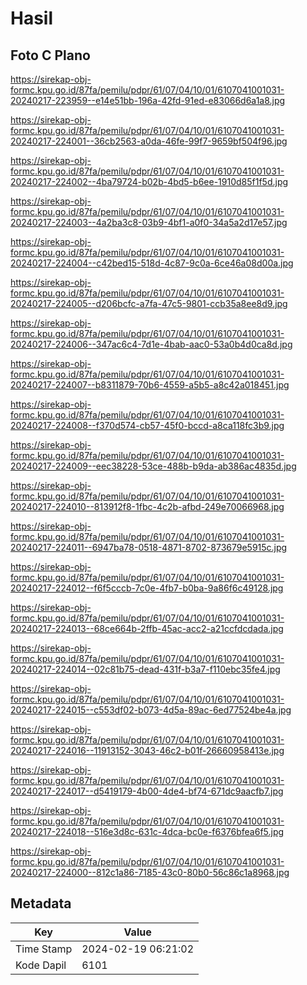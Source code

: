 # Hasil

## Foto C Plano

https://sirekap-obj-formc.kpu.go.id/87fa/pemilu/pdpr/61/07/04/10/01/6107041001031-20240217-223959--e14e51bb-196a-42fd-91ed-e83066d6a1a8.jpg

https://sirekap-obj-formc.kpu.go.id/87fa/pemilu/pdpr/61/07/04/10/01/6107041001031-20240217-224001--36cb2563-a0da-46fe-99f7-9659bf504f96.jpg

https://sirekap-obj-formc.kpu.go.id/87fa/pemilu/pdpr/61/07/04/10/01/6107041001031-20240217-224002--4ba79724-b02b-4bd5-b6ee-1910d85f1f5d.jpg

https://sirekap-obj-formc.kpu.go.id/87fa/pemilu/pdpr/61/07/04/10/01/6107041001031-20240217-224003--4a2ba3c8-03b9-4bf1-a0f0-34a5a2d17e57.jpg

https://sirekap-obj-formc.kpu.go.id/87fa/pemilu/pdpr/61/07/04/10/01/6107041001031-20240217-224004--c42bed15-518d-4c87-9c0a-6ce46a08d00a.jpg

https://sirekap-obj-formc.kpu.go.id/87fa/pemilu/pdpr/61/07/04/10/01/6107041001031-20240217-224005--d206bcfc-a7fa-47c5-9801-ccb35a8ee8d9.jpg

https://sirekap-obj-formc.kpu.go.id/87fa/pemilu/pdpr/61/07/04/10/01/6107041001031-20240217-224006--347ac6c4-7d1e-4bab-aac0-53a0b4d0ca8d.jpg

https://sirekap-obj-formc.kpu.go.id/87fa/pemilu/pdpr/61/07/04/10/01/6107041001031-20240217-224007--b8311879-70b6-4559-a5b5-a8c42a018451.jpg

https://sirekap-obj-formc.kpu.go.id/87fa/pemilu/pdpr/61/07/04/10/01/6107041001031-20240217-224008--f370d574-cb57-45f0-bccd-a8ca118fc3b9.jpg

https://sirekap-obj-formc.kpu.go.id/87fa/pemilu/pdpr/61/07/04/10/01/6107041001031-20240217-224009--eec38228-53ce-488b-b9da-ab386ac4835d.jpg

https://sirekap-obj-formc.kpu.go.id/87fa/pemilu/pdpr/61/07/04/10/01/6107041001031-20240217-224010--813912f8-1fbc-4c2b-afbd-249e70066968.jpg

https://sirekap-obj-formc.kpu.go.id/87fa/pemilu/pdpr/61/07/04/10/01/6107041001031-20240217-224011--6947ba78-0518-4871-8702-873679e5915c.jpg

https://sirekap-obj-formc.kpu.go.id/87fa/pemilu/pdpr/61/07/04/10/01/6107041001031-20240217-224012--f6f5cccb-7c0e-4fb7-b0ba-9a86f6c49128.jpg

https://sirekap-obj-formc.kpu.go.id/87fa/pemilu/pdpr/61/07/04/10/01/6107041001031-20240217-224013--68ce664b-2ffb-45ac-acc2-a21ccfdcdada.jpg

https://sirekap-obj-formc.kpu.go.id/87fa/pemilu/pdpr/61/07/04/10/01/6107041001031-20240217-224014--02c81b75-dead-431f-b3a7-f110ebc35fe4.jpg

https://sirekap-obj-formc.kpu.go.id/87fa/pemilu/pdpr/61/07/04/10/01/6107041001031-20240217-224015--c553df02-b073-4d5a-89ac-6ed77524be4a.jpg

https://sirekap-obj-formc.kpu.go.id/87fa/pemilu/pdpr/61/07/04/10/01/6107041001031-20240217-224016--11913152-3043-46c2-b01f-26660958413e.jpg

https://sirekap-obj-formc.kpu.go.id/87fa/pemilu/pdpr/61/07/04/10/01/6107041001031-20240217-224017--d5419179-4b00-4de4-bf74-671dc9aacfb7.jpg

https://sirekap-obj-formc.kpu.go.id/87fa/pemilu/pdpr/61/07/04/10/01/6107041001031-20240217-224018--516e3d8c-631c-4dca-bc0e-f6376bfea6f5.jpg

https://sirekap-obj-formc.kpu.go.id/87fa/pemilu/pdpr/61/07/04/10/01/6107041001031-20240217-224000--812c1a86-7185-43c0-80b0-56c86c1a8968.jpg


## Metadata

| Key        | Value               |
| ---------- | ------------------- |
| Time Stamp | 2024-02-19 06:21:02 |
| Kode Dapil | 6101                |



